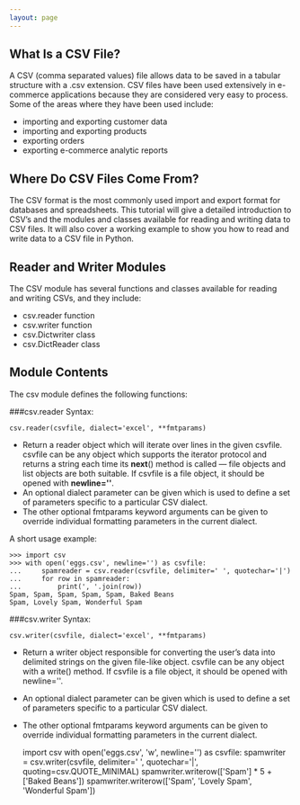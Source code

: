 ```yaml
---
layout: page
---
```


## What Is a CSV File?

A CSV (comma separated values) file allows data to be saved in a tabular structure with a .csv extension. CSV files have been used extensively in e-commerce applications because they are considered very easy to process. Some of the areas where they have been used include:

* importing and exporting customer data
* importing and exporting products
* exporting orders
* exporting e-commerce analytic reports

## Where Do CSV Files Come From?

The CSV format is the most commonly used import and export format for databases and spreadsheets. This tutorial will give a detailed introduction to CSV’s and the modules and classes available for reading and writing data to CSV files. It will also cover a working example to show you how to read and write data to a CSV file in Python.

## Reader and Writer Modules
The CSV module has several functions and classes available for reading and writing CSVs, and they include:

* csv.reader function
* csv.writer function
* csv.Dictwriter class
* csv.DictReader class

## Module Contents
The csv module defines the following functions:

###csv.reader
Syntax:

	csv.reader(csvfile, dialect='excel', **fmtparams)

* Return a reader object which will iterate over lines in the given csvfile. csvfile can be any object which supports the iterator protocol and returns a string each time its __next__() method is called — file objects and list objects are both suitable. If csvfile is a file object, it should be opened with **newline=''**. 
* An optional dialect parameter can be given which is used to define a set of parameters specific to a particular CSV dialect.
* The other optional fmtparams keyword arguments can be given to override individual formatting parameters in the current dialect.

A short usage example:

	>>> import csv
	>>> with open('eggs.csv', newline='') as csvfile:
	...     spamreader = csv.reader(csvfile, delimiter=' ', quotechar='|')
	...     for row in spamreader:
	...         print(', '.join(row))
	Spam, Spam, Spam, Spam, Spam, Baked Beans
	Spam, Lovely Spam, Wonderful Spam

###csv.writer
Syntax:

	csv.writer(csvfile, dialect='excel', **fmtparams)

* Return a writer object responsible for converting the user’s data into delimited strings on the given file-like object. csvfile can be any object with a write() method. If csvfile is a file object, it should be opened with newline=''.
* An optional dialect parameter can be given which is used to define a set of parameters specific to a particular CSV dialect.
* The other optional fmtparams keyword arguments can be given to override individual formatting parameters in the current dialect.

	import csv
	with open('eggs.csv', 'w', newline='') as csvfile:
	    spamwriter = csv.writer(csvfile, delimiter=' ',
		                    quotechar='|', quoting=csv.QUOTE_MINIMAL)
	    spamwriter.writerow(['Spam'] * 5 + ['Baked Beans'])
	    spamwriter.writerow(['Spam', 'Lovely Spam', 'Wonderful Spam'])




